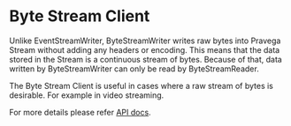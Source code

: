 # Byte Stream Client

Unlike EventStreamWriter, ByteStreamWriter writes raw bytes into Pravega Stream
without adding any headers or encoding. This means that the data stored in the Stream is a continuous
stream of bytes. Because of that, data written by ByteStreamWriter can only be read by
ByteStreamReader. 

The Byte Stream Client is useful in cases where a raw stream of bytes is desirable. For example in video streaming.

For more details please refer [API docs](./doc/pravega_client_rust/byte_stream/index.html).
